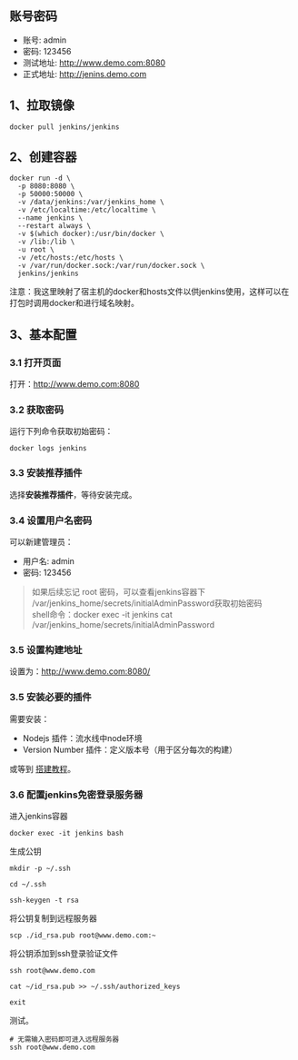 ## 账号密码
- 账号: admin
- 密码: 123456
- 测试地址: http://www.demo.com:8080
- 正式地址: http://jenins.demo.com

## 1、拉取镜像
```shell
docker pull jenkins/jenkins
```

## 2、创建容器
```shell
docker run -d \
  -p 8080:8080 \
  -p 50000:50000 \
  -v /data/jenkins:/var/jenkins_home \
  -v /etc/localtime:/etc/localtime \
  --name jenkins \
  --restart always \
  -v $(which docker):/usr/bin/docker \
  -v /lib:/lib \
  -u root \
  -v /etc/hosts:/etc/hosts \
  -v /var/run/docker.sock:/var/run/docker.sock \
  jenkins/jenkins
```
注意：我这里映射了宿主机的docker和hosts文件以供jenkins使用，这样可以在打包时调用docker和进行域名映射。

## 3、基本配置
### 3.1 打开页面
打开：http://www.demo.com:8080

### 3.2 获取密码
运行下列命令获取初始密码：
```shell
docker logs jenkins
```

### 3.3 安装推荐插件
选择**安装推荐插件**，等待安装完成。

### 3.4 设置用户名密码
可以新建管理员：
- 用户名: admin
- 密码: 123456
> 如果后续忘记 root 密码，可以查看jenkins容器下  /var/jenkins_home/secrets/initialAdminPassword获取初始密码   
> shell命令：docker exec -it jenkins cat /var/jenkins_home/secrets/initialAdminPassword

### 3.5 设置构建地址
设置为：http://www.demo.com:8080/

### 3.5 安装必要的插件
需要安装：
- Nodejs 插件：流水线中node环境
- Version Number 插件：定义版本号（用于区分每次的构建）

或等到 [搭建教程](../%E6%90%AD%E5%BB%BA%E6%95%99%E7%A8%8B/3.jenkins%E5%9F%BA%E7%A1%80%E9%85%8D%E7%BD%AE.md)。
### 3.6 配置jenkins免密登录服务器
进入jenkins容器
```shell
docker exec -it jenkins bash
```
生成公钥
```shell
mkdir -p ~/.ssh

cd ~/.ssh

ssh-keygen -t rsa
```
将公钥复制到远程服务器
```shell
scp ./id_rsa.pub root@www.demo.com:~
```
将公钥添加到ssh登录验证文件
```shell
ssh root@www.demo.com

cat ~/id_rsa.pub >> ~/.ssh/authorized_keys

exit
```
测试。
```shell
# 无需输入密码即可进入远程服务器
ssh root@www.demo.com
```